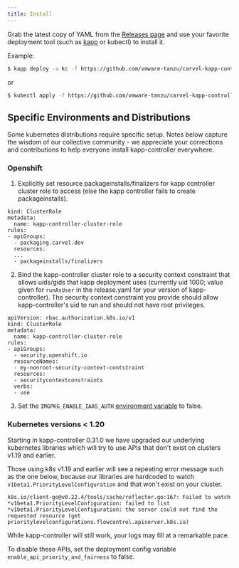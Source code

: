 ```yaml
---
title: Install
---
```


Grab the latest copy of YAML from the [Releases page](https://github.com/vmware-tanzu/carvel-kapp-controller/releases) and use your favorite deployment tool (such as [kapp](/kapp) or kubectl) to install it.

Example:

```bash
$ kapp deploy -a kc -f https://github.com/vmware-tanzu/carvel-kapp-controller/releases/latest/download/release.yml
```

or

```bash
$ kubectl apply -f https://github.com/vmware-tanzu/carvel-kapp-controller/releases/latest/download/release.yml
```

## Specific Environments and Distributions
Some kubernetes distributions require specific setup.
Notes below capture the wisdom of our collective community - we
appreciate your corrections and contributions to help everyone install
kapp-controller everywhere.

### Openshift
1. Explicitly set resource packageinstalls/finalizers for kapp controller cluster role to access (else the kapp controller fails to create packageinstalls).
```
kind: ClusterRole
metadata:
  name: kapp-controller-cluster-role
rules:
- apiGroups:
  - packaging.carvel.dev
  resources:
  ...
  - packageinstalls/finalizers
```
2. Bind the kapp-controller cluster role to a security context constraint that allows uids/gids that kapp deployment uses
(currently uid 1000; value given for `runAsUser` in the release.yaml for your
version of kapp-controller).
The security context constraint you provide should allow kapp-controller's uid
to run and should not have root privileges.
```
apiVersion: rbac.authorization.k8s.io/v1
kind: ClusterRole
metadata:
  name: kapp-controller-cluster-role
rules:
- apiGroups:
  - security.openshift.io
  resourceNames:
  - my-nonroot-security-context-contstraint
  resources:
  - securitycontextconstraints
  verbs:
  - use
```
3. Set the `IMGPKG_ENABLE_IAAS_AUTH` [environment
   variable](https://carvel.dev/imgpkg/docs/latest/auth/#via-iaas) to false.


### Kubernetes versions < 1.20
Starting in kapp-controller 0.31.0 we have upgraded our underlying kubernetes
libraries which will try to use APIs that don't exist on clusters v1.19 and
earlier.

Those using k8s v1.19 and earlier will see a repeating error message such as the one below, because
our libraries are hardcoded to watch `v1beta1.PriorityLevelConfiguration` and that won't exist on your cluster.
```
k8s.io/client-go@v0.22.4/tools/cache/reflector.go:167: Failed to watch *v1beta1.PriorityLevelConfiguration: failed to list *v1beta1.PriorityLevelConfiguration: the server could not find the requested resource (get prioritylevelconfigurations.flowcontrol.apiserver.k8s.io)
```
While kapp-controller will still work, your logs may fill at a remarkable pace.

To disable these APIs, set the deployment config variable
`enable_api_priority_and_fairness` to false.
